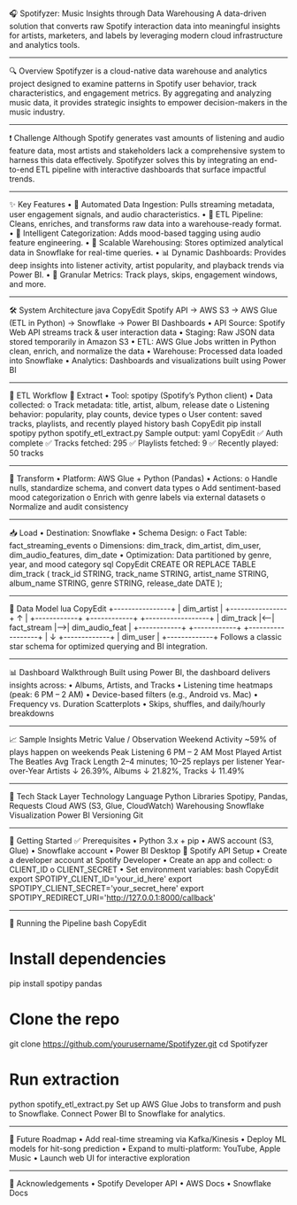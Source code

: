 🎧 Spotifyzer: Music Insights through Data Warehousing
A data-driven solution that converts raw Spotify interaction data into meaningful insights for artists, marketers, and labels by leveraging modern cloud infrastructure and analytics tools.
________________________________________
🔍 Overview
Spotifyzer is a cloud-native data warehouse and analytics project designed to examine patterns in Spotify user behavior, track characteristics, and engagement metrics. By aggregating and analyzing music data, it provides strategic insights to empower decision-makers in the music industry.
________________________________________
❗ Challenge
Although Spotify generates vast amounts of listening and audio feature data, most artists and stakeholders lack a comprehensive system to harness this data effectively. Spotifyzer solves this by integrating an end-to-end ETL pipeline with interactive dashboards that surface impactful trends.
________________________________________
✨ Key Features
•	🎯 Automated Data Ingestion: Pulls streaming metadata, user engagement signals, and audio characteristics.
•	🧹 ETL Pipeline: Cleans, enriches, and transforms raw data into a warehouse-ready format.
•	🧠 Intelligent Categorization: Adds mood-based tagging using audio feature engineering.
•	💾 Scalable Warehousing: Stores optimized analytical data in Snowflake for real-time queries.
•	📊 Dynamic Dashboards: Provides deep insights into listener activity, artist popularity, and playback trends via Power BI.
•	🔎 Granular Metrics: Track plays, skips, engagement windows, and more.
________________________________________
🛠️ System Architecture
java
CopyEdit
Spotify API → AWS S3 → AWS Glue (ETL in Python) → Snowflake → Power BI Dashboards
•	API Source: Spotify Web API streams track & user interaction data
•	Staging: Raw JSON data stored temporarily in Amazon S3
•	ETL: AWS Glue Jobs written in Python clean, enrich, and normalize the data
•	Warehouse: Processed data loaded into Snowflake
•	Analytics: Dashboards and visualizations built using Power BI
________________________________________
🔄 ETL Workflow
🧪 Extract
•	Tool: spotipy (Spotify’s Python client)
•	Data collected:
o	Track metadata: title, artist, album, release date
o	Listening behavior: popularity, play counts, device types
o	User content: saved tracks, playlists, and recently played history
bash
CopyEdit
pip install spotipy
python spotify_etl_extract.py
Sample output:
yaml
CopyEdit
✅ Auth complete
✅ Tracks fetched: 295
✅ Playlists fetched: 9
✅ Recently played: 50 tracks
________________________________________
🔧 Transform
•	Platform: AWS Glue + Python (Pandas)
•	Actions:
o	Handle nulls, standardize schema, and convert data types
o	Add sentiment-based mood categorization
o	Enrich with genre labels via external datasets
o	Normalize and audit consistency
________________________________________
📥 Load
•	Destination: Snowflake
•	Schema Design:
o	Fact Table: fact_streaming_events
o	Dimensions: dim_track, dim_artist, dim_user, dim_audio_features, dim_date
•	Optimization: Data partitioned by genre, year, and mood category
sql
CopyEdit
CREATE OR REPLACE TABLE dim_track (
  track_id     STRING,
  track_name   STRING,
  artist_name  STRING,
  album_name   STRING,
  genre        STRING,
  release_date DATE
);
________________________________________
🧮 Data Model
lua
CopyEdit
              +----------------+
              |  dim_artist    |
              +----------------+
                      ↑
                      |
+------------+   +------------+   +------------------+
| dim_track  |<--| fact_stream |-->| dim_audio_feat   |
+------------+   +------------+   +------------------+
                      |
                      ↓
                +-------------+
                |  dim_user   |
                +-------------+
Follows a classic star schema for optimized querying and BI integration.
________________________________________
📊 Dashboard Walkthrough
Built using Power BI, the dashboard delivers insights across:
•	Albums, Artists, and Tracks
•	Listening time heatmaps (peak: 6 PM – 2 AM)
•	Device-based filters (e.g., Android vs. Mac)
•	Frequency vs. Duration Scatterplots
•	Skips, shuffles, and daily/hourly breakdowns
________________________________________
📈 Sample Insights
Metric	Value / Observation
Weekend Activity	~59% of plays happen on weekends
Peak Listening	6 PM – 2 AM
Most Played Artist	The Beatles
Avg Track Length	2–4 minutes; 10–25 replays per listener
Year-over-Year	Artists ↓ 26.39%, Albums ↓ 21.82%, Tracks ↓ 11.49%
________________________________________
🧰 Tech Stack
Layer	Technology
Language	Python
Libraries	Spotipy, Pandas, Requests
Cloud	AWS (S3, Glue, CloudWatch)
Warehousing	Snowflake
Visualization	Power BI
Versioning	Git
________________________________________
🚀 Getting Started
✅ Prerequisites
•	Python 3.x + pip
•	AWS account (S3, Glue)
•	Snowflake account
•	Power BI Desktop
🔐 Spotify API Setup
•	Create a developer account at Spotify Developer
•	Create an app and collect:
o	CLIENT_ID
o	CLIENT_SECRET
•	Set environment variables:
bash
CopyEdit
export SPOTIPY_CLIENT_ID='your_id_here'
export SPOTIPY_CLIENT_SECRET='your_secret_here'
export SPOTIPY_REDIRECT_URI='http://127.0.0.1:8000/callback'
________________________________________
🧪 Running the Pipeline
bash
CopyEdit
# Install dependencies
pip install spotipy pandas

# Clone the repo
git clone https://github.com/yourusername/Spotifyzer.git
cd Spotifyzer

# Run extraction
python spotify_etl_extract.py
Set up AWS Glue Jobs to transform and push to Snowflake. Connect Power BI to Snowflake for analytics.
________________________________________
🌟 Future Roadmap
•	Add real-time streaming via Kafka/Kinesis
•	Deploy ML models for hit-song prediction
•	Expand to multi-platform: YouTube, Apple Music
•	Launch web UI for interactive exploration
________________________________________
🙏 Acknowledgements
•	Spotify Developer API
•	AWS Docs
•	Snowflake Docs


